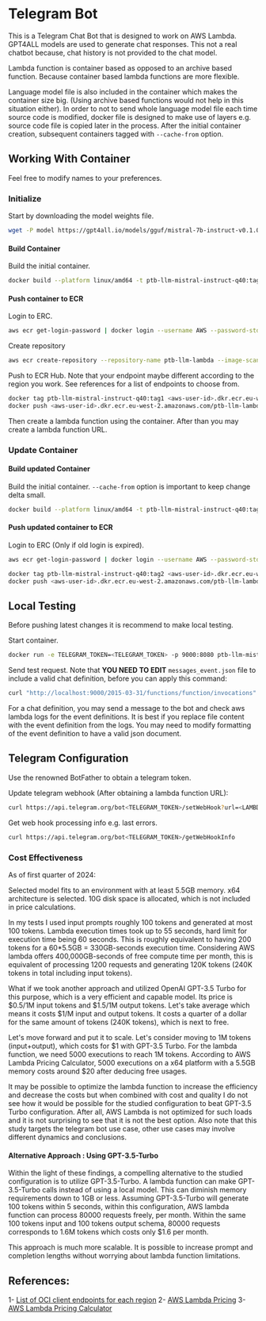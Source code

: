 # Telegram Bot

This is a Telegram Chat Bot that is designed to work on AWS Lambda. GPT4ALL models are used to generate chat responses. This not a real chatbot because, chat history is not provided to the chat model. 

Lambda function is container based as opposed to an archive based function. Because container based lambda functions are more flexible.

Language model file is also included in the container which makes the container size big. (Using archive based functions would not help in this situation either). In order to not to send whole language model file each time source code is modified, docker file is designed to make use of layers e.g. source code file is copied later in the process. After the initial container creation, subsequent containers tagged with `--cache-from` option.


## Working With Container

Feel free to modify names to your preferences.

### Initialize

Start by downloading the model weights file.

```bash
wget -P model https://gpt4all.io/models/gguf/mistral-7b-instruct-v0.1.Q4_0.gguf
```

#### Build Container

Build the initial container.
```bash
docker build --platform linux/amd64 -t ptb-llm-mistral-instruct-q40:tag1 .
```

#### Push container to ECR

Login to ERC.
```bash
aws ecr get-login-password | docker login --username AWS --password-stdin <aws-user-id>.dkr.ecr.eu-west-2.amazonaws.com
```
Create repository
```bash
aws ecr create-repository --repository-name ptb-llm-lambda --image-scanning-configuration scanOnPush=true --image-tag-mutability MUTABLE
```

Push to ECR Hub. Note that your endpoint maybe different according to the region you work. See references for a list of endpoints to choose from.
```bash
docker tag ptb-llm-mistral-instruct-q40:tag1 <aws-user-id>.dkr.ecr.eu-west-2.amazonaws.com/ptb-llm-lambda:latest
docker push <aws-user-id>.dkr.ecr.eu-west-2.amazonaws.com/ptb-llm-lambda:latest
```
Then create a lambda function using the container. After than you may create a lambda function URL.

### Update Container

#### Build updated Container

Build the initial container. `--cache-from` option is important to keep change delta small.
```bash
docker build --platform linux/amd64 -t ptb-llm-mistral-instruct-q40:tag2 --cache-from ptb-llm-mistral-instruct-q40:tag1 .
```

#### Push updated container to ECR

Login to ERC (Only if old login is expired).
```bash
aws ecr get-login-password | docker login --username AWS --password-stdin <aws-user-id>.dkr.ecr.eu-west-2.amazonaws.com
```

```bash
docker tag ptb-llm-mistral-instruct-q40:tag2 <aws-user-id>.dkr.ecr.eu-west-2.amazonaws.com/ptb-llm-lambda:latest
docker push <aws-user-id>.dkr.ecr.eu-west-2.amazonaws.com/ptb-llm-lambda:latest
```

## Local Testing

Before pushing latest changes it is recommend to make local testing.

Start container.
```bash
docker run -e TELEGRAM_TOKEN=<TELEGRAM_TOKEN> -p 9000:8080 ptb-llm-mistral-instruct-q40:tag1
```

Send test request. Note that **YOU NEED TO EDIT** `messages_event.json` file to include a valid chat definition, before you can apply this command:
```bash
curl "http://localhost:9000/2015-03-31/functions/function/invocations" -d  @test/sample_events/message_event.json
```

For a chat definition, you may send a message to the bot and check aws lambda logs for the event definitions. It is best if you replace file content with the event definition from the logs. You may need to modify formatting of the event definition to have a valid json document.


## Telegram Configuration

Use the renowned BotFather to obtain a telegram token. 

Update telegram webhook (After obtaining a lambda function URL):
```bash
curl https://api.telegram.org/bot<TELEGRAM_TOKEN>/setWebHook?url=<LAMBDA_FUNCTION_URL>
```

Get web hook processing info e.g. last errors.
```bash
curl https://api.telegram.org/bot<TELEGRAM_TOKEN>/getWebHookInfo
```

### Cost Effectiveness

As of first quarter of 2024:

Selected model fits to an environment with at least 5.5GB memory. x64 architecture is selected. 10G disk space is allocated, which is not included in price calculations.

In my tests I used input prompts roughly 100 tokens and generated at most 100 tokens. Lambda execution times took up to 55 seconds, hard limit for execution time being 60 seconds. 
This is roughly equivalent to having 200 tokens for a 60*5.5GB = 330GB-seconds execution time. Considering AWS lambda offers 400,000GB-seconds of free compute time per month, this is equivalent of processing 1200 requests and generating 120K tokens (240K tokens in total including input tokens).

What if we took another approach and utilized OpenAI GPT-3.5 Turbo for this purpose, which is a very efficient and capable model. Its price is $0.5/1M input tokens and $1.5/1M output tokens. Let's take average which means it costs $1/M input and output tokens. It costs a quarter of a dollar for the same amount of tokens (240K tokens), which is next to free.

Let's move forward and put it to scale. Let's consider moving to 1M tokens (input+output), which costs for $1 with GPT-3.5 Turbo. For the lambda function, we need 5000 executions to reach 1M tokens. According to AWS Lambda Pricing Calculator, 5000 executions on a x64 platform with a 5.5GB memory costs around $20 after deducing free usages. 

It may be possible to optimize the lambda function to increase the efficiency and decrease the costs but when combined with cost and quality I do not see how it would be possible for the studied configuration to beat GPT-3.5 Turbo configuration. After all, AWS Lambda is not optimized for such loads and it is not surprising to see that it is not the best option. Also note that this study targets the telegram bot use case, other use cases may involve different dynamics and conclusions.

#### Alternative Approach : Using GPT-3.5-Turbo

Within the light of these findings, a compelling alternative to the studied configuration is to utilize GPT-3.5-Turbo. A lambda function can make GPT-3.5-Turbo calls instead of using a local model. This can diminish memory requirements down to 1GB or less. Assuming GPT-3.5-Turbo will generate 100 tokens within 5 seconds, within this configuration, AWS lambda function can process 80000 requests freely, per month. Within the same 100 tokens input and 100 tokens output schema, 80000 requests corresponds to 1.6M tokens which costs only $1.6 per month.

This approach is much more scalable. It is possible to increase prompt and completion lengths without worrying about lambda function limitations.

## References:

1- [List of OCI client endpoints for each region](https://docs.aws.amazon.com/general/latest/gr/ecr.html)
2- [AWS Lambda Pricing](https://aws.amazon.com/lambda/pricing/)
3- [AWS Lambda Pricing Calculator](https://s3.amazonaws.com/lambda-tools/pricing-calculator.html)